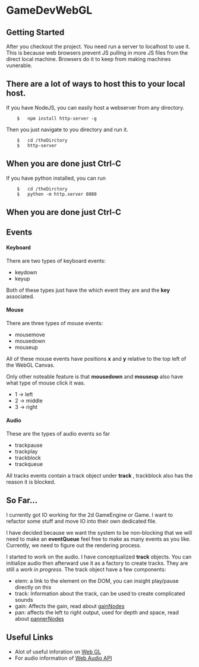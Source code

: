 # GameDevWebGL

## Getting Started

After you checkout the project. You need run a server to localhost
to use it. This is because web browsers prevent JS pulling in more
JS files from the direct local machine. Browsers do it to keep from
making machines vunerable.

There are a lot of ways to host this to your local host.
---------------------------------------------
If you have NodeJS, you can easily host a webserver from any directory.
```
    $   npm install http-server -g
```
Then you just navigate to you directory and run it.
```
    $   cd /theDirctory
    $   http-server
```
When you are done just Ctrl-C
------------------------------------------
If you have python installed, you can run
```
    $   cd /theDirctory
    $   python -m http.server 8080
```
When you are done just Ctrl-C
-----------------------------------------

## Events

#### Keyboard
There are two types of keyboard events:

- keydown
- keyup

Both of these types just have the which event they are and the **key**
 associated.

#### Mouse
There are three types of mouse events:

- mousemove
- mousedown
- mouseup

All of these mouse events have positions **x** and **y** relative to
the top left of the WebGL Canvas.

Only other noteable feature is that **mousedown** and **mouseup** also
have what type of mouse click it was.

- 1 -> left
- 2 -> middle
- 3 -> right

#### Audio
These are the types of audio events so far
- trackpause
- trackplay
- trackblock
- trackqueue

All tracks events contain a track object under **track** , trackblock
also has the reason it is blocked.

## So Far...
I currently got IO working for the 2d GameEngine or Game.
I want to refactor some stuff and move IO into their own dedicated file.

I have decided because we want the system to be non-blocking
that we will need to make an **eventQueue** feel free to make
as many events as you like. Currently, we need to figure out
the rendering process.

I started to work on the audio. I have conceptualized **track**
objects. You can initialize audio then afterward use it as a
factory to create tracks. They are still a _work in progress_.
The track object have a few components:
- elem: a link to the element on the DOM, you can insight play/pause directly on this
- track: Information about the track, can be used to create complicated sounds
- gain: Affects the gain, read about [gainNodes](https://developer.mozilla.org/en-US/docs/Web/API/GainNode/gain)
- pan: affects the left to right output, used for depth and space, read about [pannerNodes](https://developer.mozilla.org/en-US/docs/Web/API/PannerNode)

## Useful Links

- Alot of useful inforation on [Web GL](https://developer.mozilla.org/en-US/docs/Web/API/WebGL_API)
- For audio information of [Web Audio API](https://developer.mozilla.org/en-US/docs/Web/API/Web_Audio_API)